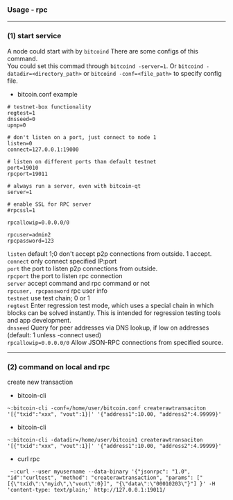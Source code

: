 ### **Usage - rpc**

<hr>

### (1) start service

A node could start with by ```bitcoind```
There are some configs of this command.  <br>
You could set this commad through ```bitcoind -server=1```.
Or ```bitcoind -datadir=<directory_path>``` or ```bitcoind -conf=<file_path>``` to specify config file. <br>

+ bitcoin.conf example

```
# testnet-box functionality
regtest=1
dnsseed=0
upnp=0

# don't listen on a port, just connect to node 1
listen=0
connect=127.0.0.1:19000

# listen on different ports than default testnet
port=19010
rpcport=19011

# always run a server, even with bitcoin-qt
server=1

# enable SSL for RPC server
#rpcssl=1

rpcallowip=0.0.0.0/0

rpcuser=admin2
rpcpassword=123
```
```listen``` default 1;0 don't accept p2p connections from outside. 1 accept. <br>
```connect``` only connect specified IP:port <br>
```port``` the port to listen p2p connections from outside. <br>
```rpcport``` the port to listen rpc connection <br>
```server``` accept command and rpc command or not <br>
```rpcuser, rpcpassword``` rpc user info <br>
```testnet``` use test chain; 0 or 1 <br>
```regtest``` Enter regression test mode, which uses a special chain in which blocks can be solved instantly. This is intended for regression testing tools and app development. <br>
```dnsseed``` Query for peer addresses via DNS lookup, if low on addresses (default: 1 unless -connect used) <br>
```rpcallowip=0.0.0.0/0``` Allow JSON-RPC connections from specified source. <br>

<hr>

### (2) command on local and rpc

create new transaction <br>

+ bitcoin-cli

```
~:bitcoin-cli -conf=/home/user/bitcoin.conf createrawtransaciton '[{"txid":"xxx", "vout":1}]' '{"address1":10.00, "address2":4.99999}'
```

+ bitcoin-cli

```
~:bitcoin-cli -datadir=/home/user/bitcoin1 createrawtransaciton '[{"txid":"xxx", "vout":1}]' '{"address1":10.00, "address2":4.99999}'
```

+ curl rpc

```
 ~:curl --user myusername --data-binary '{"jsonrpc": "1.0", "id":"curltest", "method": "createrawtransaction", "params": ["[{\"txid\":\"myid\",\"vout\":0}]", "{\"data\":\"00010203\"}"] }' -H 'content-type: text/plain;' http://127.0.0.1:19011/
```